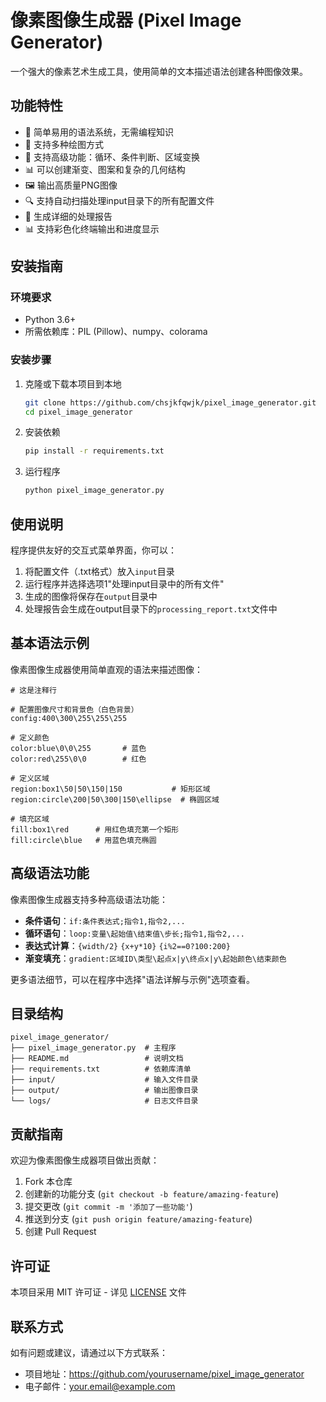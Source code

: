 # 像素图像生成器 (Pixel Image Generator)

一个强大的像素艺术生成工具，使用简单的文本描述语法创建各种图像效果。

## 功能特性

- 🎨 简单易用的语法系统，无需编程知识
- 🌈 支持多种绘图方式
- 🔄 支持高级功能：循环、条件判断、区域变换
- 📊 可以创建渐变、图案和复杂的几何结构
- 🖼️ 输出高质量PNG图像
- 🔍 支持自动扫描处理input目录下的所有配置文件
- 📝 生成详细的处理报告
- 📊 支持彩色化终端输出和进度显示

## 安装指南

### 环境要求
- Python 3.6+
- 所需依赖库：PIL (Pillow)、numpy、colorama

### 安装步骤

1. 克隆或下载本项目到本地
   ```bash
   git clone https://github.com/chsjkfqwjk/pixel_image_generator.git
   cd pixel_image_generator
   ```

2. 安装依赖
   ```bash
   pip install -r requirements.txt
   ```

3. 运行程序
   ```bash
   python pixel_image_generator.py
   ```

## 使用说明

程序提供友好的交互式菜单界面，你可以：

1. 将配置文件（.txt格式）放入`input`目录
2. 运行程序并选择选项1"处理input目录中的所有文件"
3. 生成的图像将保存在`output`目录中
4. 处理报告会生成在output目录下的`processing_report.txt`文件中

## 基本语法示例

像素图像生成器使用简单直观的语法来描述图像：

```
# 这是注释行

# 配置图像尺寸和背景色（白色背景）
config:400\300\255\255\255

# 定义颜色
color:blue\0\0\255       # 蓝色
color:red\255\0\0        # 红色

# 定义区域
region:box1\50|50\150|150           # 矩形区域
region:circle\200|50\300|150\ellipse  # 椭圆区域

# 填充区域
fill:box1\red      # 用红色填充第一个矩形
fill:circle\blue   # 用蓝色填充椭圆
```

## 高级语法功能

像素图像生成器支持多种高级语法功能：

- **条件语句**：`if:条件表达式;指令1,指令2,...`
- **循环语句**：`loop:变量\起始值\结束值\步长;指令1,指令2,...`
- **表达式计算**：`{width/2}` `{x+y*10}` `{i%2==0?100:200}`
- **渐变填充**：`gradient:区域ID\类型\起点x|y\终点x|y\起始颜色\结束颜色`

更多语法细节，可以在程序中选择"语法详解与示例"选项查看。

## 目录结构

```
pixel_image_generator/
├── pixel_image_generator.py  # 主程序
├── README.md                 # 说明文档
├── requirements.txt          # 依赖库清单
├── input/                    # 输入文件目录
├── output/                   # 输出图像目录
└── logs/                     # 日志文件目录
```

## 贡献指南

欢迎为像素图像生成器项目做出贡献：

1. Fork 本仓库
2. 创建新的功能分支 (`git checkout -b feature/amazing-feature`)
3. 提交更改 (`git commit -m '添加了一些功能'`)
4. 推送到分支 (`git push origin feature/amazing-feature`)
5. 创建 Pull Request

## 许可证

本项目采用 MIT 许可证 - 详见 [LICENSE](LICENSE) 文件

## 联系方式

如有问题或建议，请通过以下方式联系：

- 项目地址：https://github.com/yourusername/pixel_image_generator
- 电子邮件：your.email@example.com
